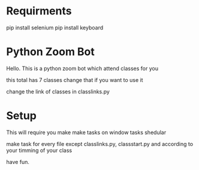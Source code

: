 # Requirments

pip install selenium
pip install keyboard

# Python Zoom Bot

Hello. This is a python zoom bot which attend classes for you

this total has 7 classes change that if you want to use it

change the link of classes in classlinks.py

# Setup

This will require you make make tasks on window tasks shedular

make task for every file except classlinks.py, classstart.py and according to your timming of
your class

have fun.
